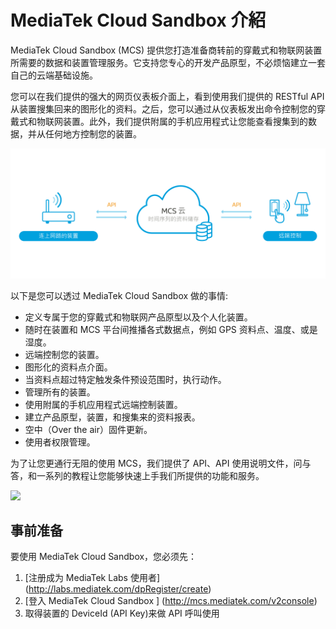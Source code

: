 # **MediaTek Cloud Sandbox 介紹**

MediaTek Cloud Sandbox (MCS)  提供您打造准备商转前的穿戴式和物联网装置所需要的数据和装置管理服务。它支持您专心的开发产品原型，不必烦恼建立一套自己的云端基础设施。

您可以在我们提供的强大的网页仪表板介面上，看到使用我们提供的 RESTful API 从装置搜集回来的图形化的资料。之后，您可以通过从仪表板发出命令控制您的穿戴式和物联网装置。此外，我们提供附属的手机应用程式让您能查看搜集到的数据，并从任何地方控制您的装置。


![](images/Introduction/img_introduction_01.png)

以下是您可以透过 MediaTek Cloud Sandbox 做的事情:

- 定义专属于您的穿戴式和物联网产品原型以及个人化装置。
- 随时在装置和 MCS 平台间推播各式数据点，例如 GPS 资料点、温度、或是湿度。
- 远端控制您的装置。
- 图形化的资料点介面。
- 当资料点超过特定触发条件预设范围时，执行动作。
- 管理所有的装置。
- 使用附属的手机应用程式远端控制装置。
- 建立产品原型，装置，和搜集来的资料报表。
- 空中（Over the air）固件更新。
- 使用者权限管理。


为了让您更通行无阻的使用 MCS，我们提供了 API、API 使用说明文件，问与答，和一系列的教程让您能够快速上手我们所提供的功能和服务。


![](images/Introduction/img_introduction_02.JPEG)


## **事前准备**
要使用 MediaTek Cloud Sandbox，您必须先：
1. [注册成为 MediaTek Labs 使用者] (http://labs.mediatek.com/dpRegister/create)
2. [登入 MediaTek Cloud Sandbox ] (http://mcs.mediatek.com/v2console)
3. 取得装置的 DeviceId (API Key)来做 API 呼叫使用
